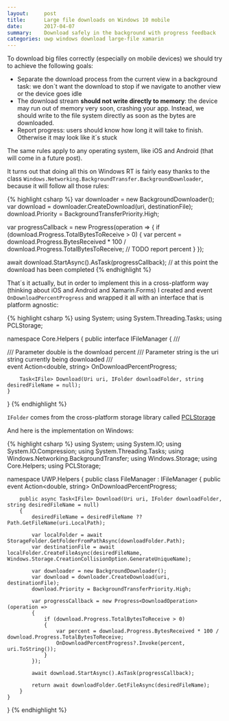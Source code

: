 ```yaml
---
layout:     post
title:      Large file downloads on Windows 10 mobile
date:       2017-04-07
summary:    Download safely in the background with progress feedback
categories: uwp windows download large-file xamarin
---
```

To download big files correctly (especially on mobile devices) we should try to achieve the following goals:

- Separate the download process from the current view in a background task: we don´t want the download to stop if we navigate to another view or the device goes idle
- The download stream __should not write directly to memory__: the device may run out of memory very soon, crashing your app. Instead, we should write to the file system directly as soon as the bytes are downloaded.
- Report progress: users should know how long it will take to finish. Otherwise it may look like it´s stuck

The same rules apply to any operating system, like iOS and Android (that will come in a future post).

It turns out that doing all this on Windows RT is fairly easy thanks to the class `Windows.Networking.BackgroundTransfer.BackgroundDownloader`, because it will follow all those rules:

{% highlight csharp %}
var downloader = new BackgroundDownloader();
var download = downloader.CreateDownload(uri, destinationFile);
download.Priority = BackgroundTransferPriority.High;

var progressCallback = new Progress<DownloadOperation>(operation =>
{
    if (download.Progress.TotalBytesToReceive > 0)
    {
        var percent = download.Progress.BytesReceived * 100 / download.Progress.TotalBytesToReceive;
        // TODO report percent
    }
});

await download.StartAsync().AsTask(progressCallback);
// at this point the download has been completed
{% endhighlight %}

That´s it actually, but in order to implement this in a cross-platform way (thinking about iOS and Android and Xamarin.Forms) I created and event `OnDownloadPercentProgress` and wrapped it all with an interface that is platform agnostic:

{% highlight csharp %}
using System;
using System.Threading.Tasks;
using PCLStorage;

namespace Core.Helpers
{
    public interface IFileManager
    {
        /// <summary>
        /// Parameter double is the download percent
        /// Parameter string is the uri string currently being downloaded
        /// </summary>
        event Action<double, string> OnDownloadPercentProgress;


        Task<IFile> Download(Uri uri, IFolder downloadFolder, string desiredFileName = null);
    }
}
{% endhighlight %}

`IFolder` comes from the cross-platform storage library called [PCLStorage](https://github.com/dsplaisted/PCLStorage)

And here is the implementation on Windows:

{% highlight csharp %}
using System;
using System.IO;
using System.IO.Compression;
using System.Threading.Tasks;
using Windows.Networking.BackgroundTransfer;
using Windows.Storage;
using Core.Helpers;
using PCLStorage;

namespace UWP.Helpers
{
    public class FileManager : IFileManager
    {
        public event Action<double, string> OnDownloadPercentProgress;

        public async Task<IFile> Download(Uri uri, IFolder downloadFolder, string desiredFileName = null)
        {
            desiredFileName = desiredFileName ?? Path.GetFileName(uri.LocalPath);

            var localFolder = await StorageFolder.GetFolderFromPathAsync(downloadFolder.Path);
            var destinationFile = await localFolder.CreateFileAsync(desiredFileName, Windows.Storage.CreationCollisionOption.GenerateUniqueName);

            var downloader = new BackgroundDownloader();
            var download = downloader.CreateDownload(uri, destinationFile);
            download.Priority = BackgroundTransferPriority.High;

            var progressCallback = new Progress<DownloadOperation>(operation =>
            {
                if (download.Progress.TotalBytesToReceive > 0)
                {
                    var percent = download.Progress.BytesReceived * 100 / download.Progress.TotalBytesToReceive;
                    OnDownloadPercentProgress?.Invoke(percent, uri.ToString());
                }
            });

            await download.StartAsync().AsTask(progressCallback);

            return await downloadFolder.GetFileAsync(desiredFileName);
        }
    }
}
{% endhighlight %}